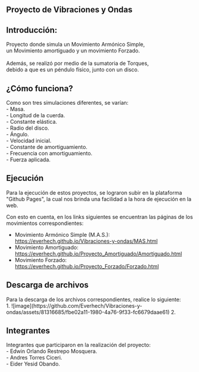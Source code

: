 ## Proyecto de Vibraciones y Ondas
<h2 align="left">Introducción:</h2>
Proyecto donde simula un Movimiento Armónico Simple, <br> un Movimiento amortiguado y un movimiento Forzado. <br><br>
Además, se realizó por medio de la sumatoria de Torques, <br> debido a que es un péndulo físico, junto con un disco.


<h2 align="left">¿Cómo funciona?</h2>
Como son tres simulaciones diferentes, se varían: <br>
- Masa. <br>
- Longitud de la cuerda. <br>
- Constante elástica. <br>
- Radio del disco. <br>
- Ángulo. <br>
- Velocidad inicial. <br>
- Constante de amortiguamiento. <br>
- Frecuencia con amortiguamiento. <br>
- Fuerza aplicada. <br>

<h2 align="left">Ejecución</h2>
Para la ejecución de estos proyectos, se lograron subir en la plataforma "Github Pages",
la cual nos brinda una facilidad a la hora de ejecución en la web.

Con esto en cuenta, en los links siguientes se encuentran las páginas de los movimientos correspondientes: <br>
- Movimiento Armónico Simple (M.A.S.): https://everhech.github.io/Vibraciones-y-ondas/MAS.html <br>
- Movimiento Amortiguado: https://everhech.github.io/Proyecto_Amortiguado/Amortiguado.html <br>
- Movimiento Forzado: https://everhech.github.io/Proyecto_Forzado/Forzado.html <br>


<h2 align="left">Descarga de archivos</h2>
Para la descarga de los archivos correspondientes, realice lo siguiente: <br>
1. ![image](https://github.com/Everhech/Vibraciones-y-ondas/assets/81316685/fbe02a11-1980-4a76-9f33-fc6679daae61)
2.


<h2 align="left">Integrantes</h2>
Integrantes que participaron en la realización del proyecto: <br>
- Edwin Orlando Restrepo Mosquera.  <br>
- Andres Torres Ciceri.  <br>
- Eider Yesid Obando.  <br>
